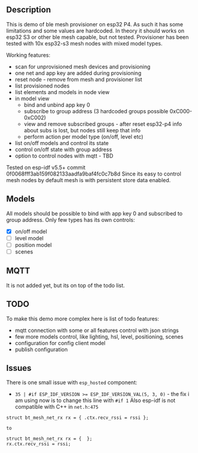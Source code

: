 ## Description
This is demo of ble mesh provisioner on esp32 P4. As such it has some limitations and some values are hardcoded. In theory it should works on esp32 S3 or other ble mesh capable, but not tested.
Provisioner has been tested with 10x esp32-s3 mesh nodes with mixed model types.

Working features:
- scan for unprovisioned mesh devices and provisioning
- one net and app key are added during provisioning
- reset node - remove from mesh and provisioner list
- list provisioned nodes
- list elements and models in node view
- in model view
    - bind and unbind app key 0
    - subscribe to group address (3 hardcoded groups possible 0xC000-0xC002)
    - view and remove subscribed groups - after reset esp32-p4 info about subs is lost, but nodes still keep that info
    - perform action per model type (on/off, level etc)
- list on/off models and control its state
- control on/off state with group address
- option to control nodes with mqtt - TBD

Tested on esp-idf v5.5+ commit 0f0068fff3ab159f082133aadfa9baf4fc0c7b8d
Since its easy to control mesh nodes by default mesh is with persistent store data enabled.

## Models
All models should be possible to bind with app key 0 and subscribed to group address. Only few types has its own controls:
- [x] on/off model
- [ ] level model
- [ ] position model
- [ ] scenes

## MQTT
It is not added yet, but its on top of the todo list.


## TODO
To make this demo more complex here is list of todo features:
- mqtt connection with some or all features control with json strings
- few more models control, like lighting, hsl, level, positioning, scenes
- configuration for config client model
- publish configuration


## Issues
There is one small issue with `esp_hosted` component:
- `35 | #if ESP_IDF_VERSION >= ESP_IDF_VERSION_VAL(5, 3, 0)` - the fix i am using now is to change this line with `#if 1`
Also esp-idf is not compatible with C++ in `net.h:475`
```
struct bt_mesh_net_rx rx = { .ctx.recv_rssi = rssi };

to

struct bt_mesh_net_rx rx = {  };
rx.ctx.recv_rssi = rssi;
```
